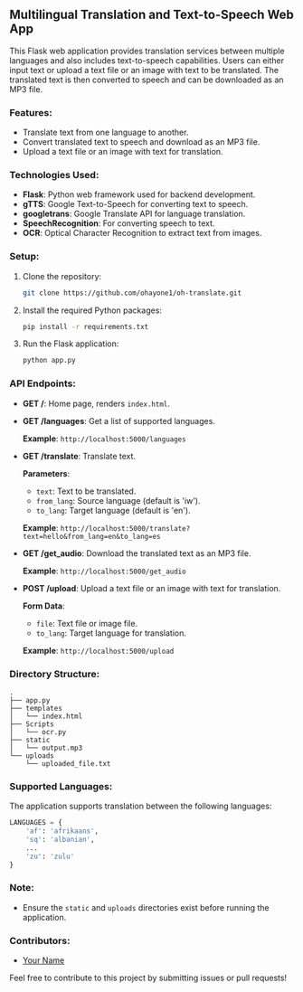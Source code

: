 ## Multilingual Translation and Text-to-Speech Web App

This Flask web application provides translation services between multiple languages and also includes text-to-speech capabilities. Users can either input text or upload a text file or an image with text to be translated. The translated text is then converted to speech and can be downloaded as an MP3 file.

### Features:

- Translate text from one language to another.
- Convert translated text to speech and download as an MP3 file.
- Upload a text file or an image with text for translation.

### Technologies Used:

- **Flask**: Python web framework used for backend development.
- **gTTS**: Google Text-to-Speech for converting text to speech.
- **googletrans**: Google Translate API for language translation.
- **SpeechRecognition**: For converting speech to text.
- **OCR**: Optical Character Recognition to extract text from images.

### Setup:

1. Clone the repository:

    ```bash
    git clone https://github.com/ohayone1/oh-translate.git
    ```

2. Install the required Python packages:

    ```bash
    pip install -r requirements.txt
    ```

3. Run the Flask application:

    ```bash
    python app.py
    ```

### API Endpoints:

- **GET /**: Home page, renders `index.html`.
  
- **GET /languages**: Get a list of supported languages.

    **Example**: `http://localhost:5000/languages`

- **GET /translate**: Translate text.

    **Parameters**:
    - `text`: Text to be translated.
    - `from_lang`: Source language (default is 'iw').
    - `to_lang`: Target language (default is 'en').

    **Example**: `http://localhost:5000/translate?text=hello&from_lang=en&to_lang=es`

- **GET /get_audio**: Download the translated text as an MP3 file.

    **Example**: `http://localhost:5000/get_audio`

- **POST /upload**: Upload a text file or an image with text for translation.

    **Form Data**:
    - `file`: Text file or image file.
    - `to_lang`: Target language for translation.

    **Example**: `http://localhost:5000/upload`

### Directory Structure:

```
.
├── app.py
├── templates
│   └── index.html
├── Scripts
│   └── ocr.py
├── static
│   └── output.mp3
└── uploads
    └── uploaded_file.txt
```

### Supported Languages:

The application supports translation between the following languages:

```python
LANGUAGES = {
    'af': 'afrikaans',
    'sq': 'albanian',
    ...
    'zu': 'zulu'
}
```

### Note:

- Ensure the `static` and `uploads` directories exist before running the application.

### Contributors:

- [Your Name](https://github.com/your-username)

Feel free to contribute to this project by submitting issues or pull requests!
